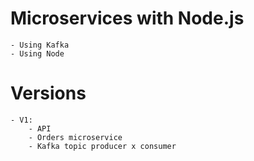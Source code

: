 # Microservices with Node.js

    - Using Kafka
    - Using Node

# Versions 
    - V1:
        - API 
        - Orders microservice
        - Kafka topic producer x consumer

 